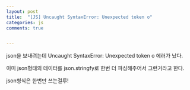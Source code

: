 ```yaml
---
layout: post
title:  "[JS] Uncaught SyntaxError: Unexpected token o"
categories: js 
comments: true


---
```






json을 보내려는데 Uncaught SyntaxError: Unexpected token o  에러가 났다.

이미 json형태의 데이터를 json.stringfy로 한번 더 파싱해주어서 그런거라고 한다.

json형식은 한번만 쓰는걸루!

